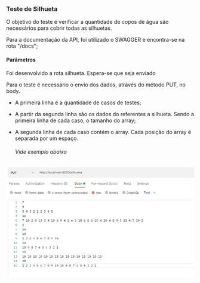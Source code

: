 ### Teste de Silhueta

O objetivo do teste é verificar a quantidade de copos de água são necessários para cobrir todas as silhuetas.

Para a documentação da API, foi utilizado o SWAGGER e encontra-se na rota "/docs";

#### Parâmetros

Foi desenvolvido a rota silhueta. Espera-se que seja enviado

Para o teste é necessário o envio dos dados, através do método PUT, no body.

- A primeira linha é a quantidade de casos de testes;
- A partir da segunda linha são os dados do referentes a silhueta. Sendo a primeira linha de cada caso, o tamanho do array;
- A segunda linha de cada caso contém o array. Cada posição do array é separada por um espaço.

    ###### Vide exemplo abaixo

<img src="public/exemploRota.jpg" width="600">
